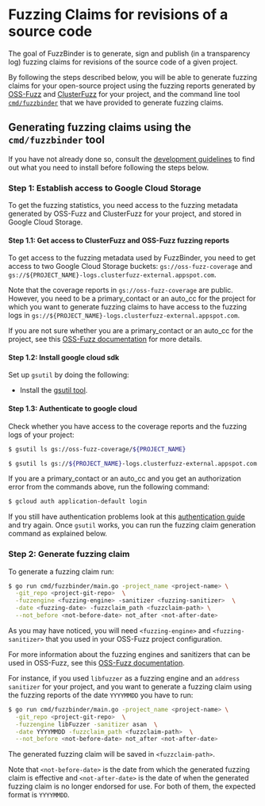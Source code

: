 # Fuzzing Claims for revisions of a source code

The goal of FuzzBinder is to generate, sign and publish (in a transparency log) fuzzing claims for revisions of the source code of a given project.

By following the steps described below, you will be able to generate fuzzing claims for your open-source project using the fuzzing reports generated by [OSS-Fuzz](https://github.com/google/oss-fuzz) and [ClusterFuzz](https://github.com/google/clusterfuzz) for your project, and the command line tool
[`cmd/fuzzbinder`](/cmd/fuzzbinder/) that we have provided to generate fuzzing claims.

## Generating fuzzing claims using the `cmd/fuzzbinder` tool

If you have not already done so, consult the [development guidelines](./../../docs/development-guidelines.md) to find out what you need to install before following the steps below.

### Step 1: Establish access to Google Cloud Storage

To get the fuzzing statistics, you need access to the fuzzing metadata generated by OSS-Fuzz and ClusterFuzz for your project, and stored in Google Cloud Storage.

#### Step 1.1: Get access to ClusterFuzz and OSS-Fuzz fuzzing reports

To get access to the fuzzing metadata used by FuzzBinder, you need to get access to two Google Cloud Storage buckets: `gs://oss-fuzz-coverage` and `gs://${PROJECT_NAME}-logs.clusterfuzz-external.appspot.com`.

Note that the coverage reports in `gs://oss-fuzz-coverage` are public. However, you need to be a primary_contact or an auto_cc for the project for which you want to generate fuzzing claims to have access to the fuzzing logs in `gs://${PROJECT_NAME}-logs.clusterfuzz-external.appspot.com`.

If you are not sure whether you are a primary_contact or an auto_cc for the project, see this [OSS-Fuzz documentation](https://google.github.io/oss-fuzz/getting-started/new-project-guide/#primary) for more details.

#### Step 1.2: Install google cloud sdk

Set up `gsutil` by doing the following:

- Install the [gsutil tool](https://cloud.google.com/storage/docs/gsutil_install).

#### Step 1.3: Authenticate to google cloud

Check whether you have access to the coverage reports and the fuzzing logs of your project:

```sh
$ gsutil ls gs://oss-fuzz-coverage/${PROJECT_NAME}
```

```sh
$ gsutil ls gs://${PROJECT_NAME}-logs.clusterfuzz-external.appspot.com
```

If you are a primary_contact or an auto_cc and you get an authorization error from the commands above, run the following command:

```sh
$ gcloud auth application-default login
```

If you still have authentication problems look at this [authentication guide](https://googleapis.dev/python/google-api-core/latest/auth.html) and try again. Once `gsutil` works, you can run the fuzzing claim generation command as explained below.

### Step 2: Generate fuzzing claim

To generate a fuzzing claim run:

```sh
$ go run cmd/fuzzbinder/main.go -project_name <project-name> \
  -git_repo <project-git-repo>  \
  -fuzzengine <fuzzing-engine> -sanitizer <fuzzing-sanitizer>  \
  -date <fuzzing-date> -fuzzclaim_path <fuzzclaim-path> \
  --not_before <not-before-date> not_after <not-after-date>
```

As you may have noticed, you will need `<fuzzing-engine>` and `<fuzzing-sanitizer>` that you used in your OSS-Fuzz project configuration.

For more information about the fuzzing engines and sanitizers that can be used in OSS-Fuzz, see this [OSS-Fuzz documentation](https://google.github.io/oss-fuzz/getting-started/new-project-guide/#setting-up-a-new-project).

For instance, if you used `libfuzzer` as a fuzzing engine and an `address sanitizer` for your project, and you want to generate a fuzzing claim
using the fuzzing reports of the date `YYYYMMDD` you have to run:

```sh
$ go run cmd/fuzzbinder/main.go -project_name <project-name> \
  -git_repo <project-git-repo>  \
  -fuzzengine libFuzzer -sanitizer asan  \
  -date YYYYMMDD -fuzzclaim_path <fuzzclaim-path>  \
  --not_before <not-before-date> not_after <not-after-date>
```

The generated fuzzing claim will be saved in `<fuzzclaim-path>`.

Note that `<not-before-date>` is the date from which the generated fuzzing claim is effective and `<not-after-date>` is the date of when the generated fuzzing claim is no longer endorsed for use. For both of them, the expected format is `YYYYMMDD`.
